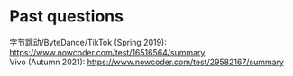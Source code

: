 # Past questions

字节跳动/ByteDance/TikTok (Spring 2019): https://www.nowcoder.com/test/16516564/summary <br />
Vivo (Autumn 2021): https://www.nowcoder.com/test/29582167/summary <br />

